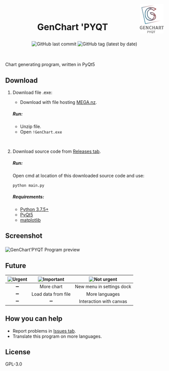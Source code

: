   <img src="https://github.com/kryzasada/Chart/blob/master/Image/Icons/full-logo.png" 
      alt="GenChart 'PYQT" height="15%" width="15%" align="right">
     <br>
     
 # <p align="center">   GenChart 'PYQT </P> 

<div align="center">
  <img alt="GitHub last commit" src="https://img.shields.io/github/last-commit/kryzasada/GenChart-PYQT?color=blue">
  <img alt="GitHub tag (latest by date)" src="https://img.shields.io/github/v/tag/kryzasada/GenChart-PYQT?label=version">
</div> 

<br> 
<br>



Chart generating program, written in PyQt5 


## Download
1. Download file .exe:
      
   * Download with file hosting [MEGA.nz](https://mega.nz/#!Xd1EnA7A!F_F0z8tTjo8p35gEZzcHz5A5VosktVr5N8hYMGuErVs).
   ##### Run:
   * Unzip file.
   * Open ``` !GenChart.exe ```
<br>

2. Download source code from [Releases tab](https://github.com/kryzasada/GenChart-PYQT/releases).
   ##### Run:
   Open cmd at location of this downloaded source code and use:  
   ```
   python main.py
   ```
   ##### Requirements:
   * [Python 3.7.5+](https://www.python.org/downloads/)
   * [PyQt5](https://pypi.org/project/PyQt5/)
   * [matplotlib](https://matplotlib.org/downloads.html)  
   
  
  
## Screenshot  
 <img src="https://github.com/kryzasada/GenChart-PYQT/blob/master/Image/README/Program_preview.gif" 
      alt="GenChart'PYQT Program preview" align="middle">

  
## Future
|  ![Urgent](https://github.com/kryzasada/GenChart-PYQT/blob/master/Image/README/TODO-Urgent.png) | ![Important](https://github.com/kryzasada/GenChart-PYQT/blob/master/Image/README/TODO-Important.png) | ![Not urgent](https://github.com/kryzasada/GenChart-PYQT/blob/master/Image/README/TODO-NotUrgent%20.png) |
| :------------: | :------------: | :------------: |
| &#x2796; | More chart |  New menu in settings dock |
| &#x2796; | Load data from file  | More languages |
| &#x2796; | &#x2796; | Interaction with canvas |  
  
  
  
## How you can help
* Report problems in [Issues tab](https://github.com/kryzasada/GenChart-PYQT/issues).
* Translate this program on more languages.  
  
  
 
## License 
GPL-3.0
